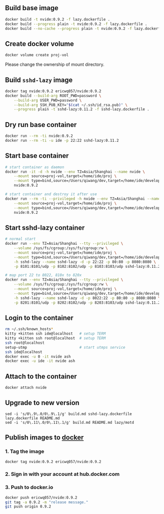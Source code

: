 ## Build base image

```sh
docker build -t nvide:0.9.2 -f lazy.dockerfile .
docker build --progress plain -t nvide:0.9.2 -f lazy.dockerfile .
docker build --no-cache --progress plain -t nvide:0.9.2 -f lazy.dockerfile .
```

## Create docker volume

```sh
docker volume create proj-vol
```

Please change the ownership of mount directory.

## Build `sshd-lazy` image

```sh
docker tag nvide:0.9.2 ericwq057/nvide:0.9.2
docker build --build-arg ROOT_PWD=password \
	--build-arg USER_PWD=password \
	--build-arg SSH_PUB_KEY="$(cat ~/.ssh/id_rsa.pub)" \
	--progress plain -t sshd-lazy:0.11.2 -f sshd-lazy.dockerfile .
```
## Dry run base container

```sh
docker run --rm -ti nvide:0.9.2
docker run --rm -ti -u ide -p 22:22 sshd-lazy:0.11.2
```

## Start base container

```sh
# start container as daemon
docker run -it -d -h nvide --env TZ=Asia/Shanghai --name nvide \
    --mount source=proj-vol,target=/home/ide/proj \
    --mount type=bind,source=/Users/qiwang/dev,target=/home/ide/develop \
    nvide:0.9.2

# start container and destroy it after use
docker run --rm -ti --privileged -h nvide --env TZ=Asia/Shanghai --name nvide \
    --mount source=proj-vol,target=/home/ide/proj \
    --mount type=bind,source=/Users/qiwang/dev,target=/home/ide/develop \
    nvide:0.9.2
```

## Start sshd-lazy container

```sh
# normal start
docker run --env TZ=Asia/Shanghai --tty --privileged \
    --volume /sys/fs/cgroup:/sys/fs/cgroup:rw \
    --mount source=proj-vol,target=/home/ide/proj \
    --mount type=bind,source=/Users/qiwang/dev,target=/home/ide/develop \
    -h sshd-lazy --name sshd-lazy -d -p 22:22 -p 80:80 -p 8080:8080 \
    -p 8101:8101/udp -p 8102:8102/udp -p 8103:8103/udp sshd-lazy:0.11.2

# map port 22 to 8022, 810x to 820x
docker run --env TZ=Asia/Shanghai --tty --privileged \
    --volume /sys/fs/cgroup:/sys/fs/cgroup:rw \
    --mount source=proj-vol,target=/home/ide/proj \
    --mount type=bind,source=/Users/qiwang/dev,target=/home/ide/develop \
    -h sshd-lazy --name sshd-lazy -d -p 8022:22 -p 80:80 -p 8080:8080 \
    -p 8201:8101/udp -p 8202:8102/udp -p 8203:8103/udp sshd-lazy:0.11.2
```

## Login to the container

```sh
rm ~/.ssh/known_hosts*
kitty +kitten ssh ide@localhost   # setup TERM
kitty +kitten ssh root@localhost  # setup TERM
ssh root@localhost
setup-utmp                        # start utmps service
ssh ide@localhost
docker exec -u 0 -it nvide ash
docker exec -u ide -it nvide ash
```

## Attach to the container

```
docker attach nvide
```

## Upgrade to new version
```shell
sed -i 's/0\.9\.0/0\.9\.1/g' build.md sshd-lazy.dockerfile lazy.dockerfile README.md
sed -i 's/0\.11\.0/0\.11\.1/g' build.md README.md lazy/motd
```

## Publish images to [docker](hub.docker.com)

### 1. Tag the image

```sh
docker tag nvide:0.9.2 ericwq057/nvide:0.9.2
```

### 2. Sign in with your account at hub.docker.com

### 3. Push to docker.io

```sh
docker push ericwq057/nvide:0.9.2
git tag -a 0.9.2 -m "release message."
git push origin 0.9.2
```
